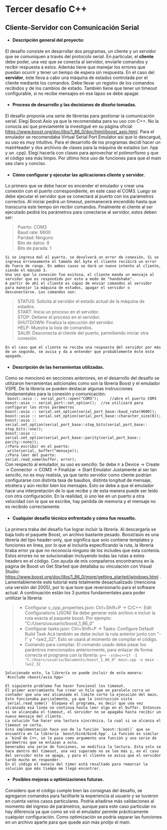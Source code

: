 # Tercer desafío C++
## Cliente-Servidor con Comunicación Serial

- #### Descripción general del proyecto:
El desafío consiste en desarrollar dos programas, un cliente y un servidor que se comuniquen a través del protocolo serial.
En particular, el **cliente** debe poder, una vez que se conecta al servidor, enviarle comandos y recibir respuesta a estos. Además tiene que manejar los errores que puedan ocurrir y tener un tiempo de espera sin respuesta.
En el caso del **servidor**, éste lleva a cabo una máquina de estados controlada por el cliente mediante los comandos. Debe llevar un registro de los comandos recibidos y de los cambios de estado. También tiene que tener un timeout configurable, si no recibe mensajes en ese lapso se debe apagar.

- #### Proceso de desarrollo y las decisiones de diseño tomadas.
El desafío proponía una serie de librerías para gestionar la comunicación serial. Elegí Boost.Asio ya que la recomendaba para su uso con C++. No la conocía así que previamente la investigué en su página oficial https://www.boost.org/doc/libs/1_86_0/doc/html/boost_asio.html.
Para el emulador se recomendaba Virtual Serial Port Emulator así que lo descargué, su uso es muy intuitivo.
Para el desarrollo de los programas decidí hacer un mainHeader y dos archivos de clases para la máquina de estados (un .hpp y un .cpp). Elegí hacerla con clases para aprovechar el polimorfismo y que el código sea más limpio. Por último hice uso de funciones para que el main sea claro y conciso.

- #### Cómo configurar y ejecutar las aplicaciones cliente y servidor.
Lo primero que se debe hacer es encender el emulador y crear una conexión con el puerto correspondiente, en este caso el COM3.
Luego se debe ejecutar el servidor que se conectará al puerto con los parámetros correctos. Al iniciar pedirá un timeout, permanecerá encendido hasta que transcurra este tiempo sin recibir comandos.
Finalmente el cliente al ser ejecutado pedirá los parámetros para conectarse al servidor, estos deben ser:
>Puerto: COM3  
Baud rate: 9600  
Paridad: Ninguno  
Bits de datos: 8  
Bits de parada: 1  

	Si se ingresa mal el puerto, se devolverá un error de conexión. Si se ingresa erroneamente el tamaño del byte el cliente recibirá un error de fuera de rango. En ambos casos se dará un nuevo intento al cliente, siendo el máximo 3.
	Una vez que la conexión fue exitosa, el cliente manda un mensaje al servidor que es respondido por este a modo de "handshake".
	A partir de ahí el cliente es capaz de enviar comandos al servidor para manejar la máquina de estados, apagar el servidor o desconectarse. Los comandos son:
  >STATUS: Solicita al servidor el estado actual de la máquina de estados.  
  >START: Inicia un proceso en el servidor.  
  >STOP: Detiene el proceso en el servidor.  
  >SHUTDOWN: Finaliza la ejecución del servidor.  
  >HELP: Muestra la lista de comandos.  
  >SALIR: Desconecta al cliente del puerto, permitiendo iniciar otra conexión.
	
	En el caso que el cliente no reciba una respuesta del servidor por más de un segundo, se avisa y da a entender que probablemente éste este apagado.
	
- #### Descripción de las herramientas utilizadas.
Como se mencionó en secciones anteriores, en el desarrollo del desafío se utilizaron herramientas adicionales como son la librería Boost y el emulador VSPE. 
De la librería se pueden destacar algunas instrucciones fundamentales para la conexión y comunicación:  
` boost::asio :: serial_port::open("COM3");		//abre el puerto COM3`  
`boost::asio :: serial_port::set_option();	//se utilizará para configurar los otros parámetros`  
`boost::asio :: serial.set_option(serial_port_base::baud_rate(9600));`  
`boost::asio :: serial.set_option(serial_port_base::character_size(8));`  
`boost::asio :: serial.set_option(serial_port_base::stop_bits(serial_port_base:: stop_bits::one));`  
`boost::asio :: serial.set_option(serial_port_base::parity(serial_port_base:: parity::none));`  
`//Para escribir en el puerto:`  
` write(serial, buffer("mensaje));`  
`//Para leer del puerto:`  
`serial.read_some(buffer, error);`  
Con respecto al emulador, su uso es sencillo:
Se debe ir a Device → Create → Connector → COM3 → Finalizar → Start Emulator
Justamente al ser tan sencillo, no es muy realista, ya que tanto servidor como cliente podrían configurarse con distinta tasa de baudios, distinta longitud de mensaje, etcétera y aún recibir bien los mensajes. Esto se debe a que el emulador hace una interpretación de lo que recibe y de esta manera puede ser leído con otra configuración.
En la realidad, si uno lee en un puerto a otra velocidad con la que se escribe, hay perdida de memoria y el mensaje no es recibido correctamente.

- #### Cualquier desafío técnico enfrentado y cómo fue resuelto.
La primera traba del desafío fue lograr incluir la librería. Al descargarla se baja todo el paquete Boost, un archivo bastante pesado. Boost/asio es una librería del tipo header-only, que significa que solo contiene templates y funciones en linea, por lo que al incluirla especificando la ruta, la librería tiraba error ya que no reconocía ninguno de los includes que esta contenía. Estos errores no se solucionaban incluyendo todas las rutas a estos headers en el código. Con ayuda de mis compañeros encontramos en la página de Boost un Get Started que detallaba su vinculación con Visual Studio: https://www.boost.org/doc/libs/1_86_0/more/getting_started/windows.html .
Lamentablemente este tutorial está totalmente desactualizado (menciona una versión del 2005), por lo que tuve que reversionarlo para el  software actual. A continuación están los 3 puntos fundamentales para poder untilizar la librería:
>- Configurar c_cpp_properties.json: Ctrl+Shift+P → C/C++: Edit Configurations (JSON)
Se debe generar este archivo e incluir la ruta exacta al paquete boost. Por ejemplo: "C:/Users/ususario/boost_1_86_0"
>- Configurar tasks.json: Ctrl+Shift+P → Tasks: Configure Default Build Task
Acá también se debe incluir la ruta anterior junto con "-I" y "-lsw2_32". Esto se usará al momento de compilar el código.
>- Comando para compilar:
El comando usado debe pasar los parámtros mencionados anteriormente, para enlazar de forma correcta el programa con la librería:
`g++ -std=c++17 -I "C:/Users/usuario/Documents/boost_1_86_0" main.cpp -o main -lws2_32`

	Solucionado esto, la librería se puede incluir de esta manera:
	`#include <boost/asio.hpp>`

	El siguiente problema fue hacer funcional los timeout.
	El primer acercamiento fue crear un hilo que en paralelo corra un contador que una vez alcanzado el límite corte la ejecución del main. Esto funcionaba parcialmente, ya que la instrucción vista  `serial.read_some()` bloquea el programa, es decir que una vez alcanzada esa linea no continua hasta leer algo en el buffer. Entonces si se alcanzaba el timeout, el servidor no se apagaba hasta recibir un nuevo mensaje del cliente.
	La solución fue hacer una lectura sincrónica, la cual si se alcanza el timeout se corta. 
	Esta implementación hace uso de la función `boost::bind()` que se encuentra en la librería `boost/bind/bind.hpp`. La función es similar a `bind`de C++, se le pasa como argumento una función y una serie de parámetros que se enlazan a esta.
	Generadas una serie de funciones, se modifica la lectura. Esta solo se hace dentro del timeout, una vez superado no se lee más y, en el caso del servidor éste se apaga, y para el cliente se avisa que el servidor tardó mucho en responder.
	En el código el manejo del timer está resaltado para remarcar la solución que más tiempo me llegó encontrar.
	

- #### Posibles mejoras u optimizaciones futuras.
Considero que el código cumple bien las consignas del desafío, se agregaron comandos para facilitarle la experiencia al usuario y se tuvieron en cuenta varios casos particulares. Podría añadirse más validaciones al momento del ingreso de parámetros, aunque para este caso particular no hay diferencia ya que como se vió el emulador permite prácticamente cualquier configuración. Como optimización se podría separar las funciones en un archivo aparte para que quede aún más prolijo el main.
